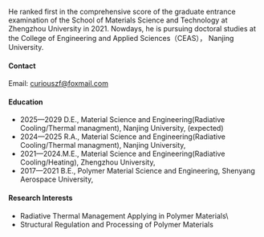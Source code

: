 


He ranked first in the comprehensive score of the graduate entrance examination of the School of Materials Science and Technology at Zhengzhou University in 2021. Nowdays, he is pursuing doctoral studies at the College of Engineering and Applied Sciences（CEAS）， Nanjing University. 

#### Contact

Email: curiouszf@foxmail.com


#### Education
- 2025—2029 D.E., Material Science and Engineering(Radiative Cooling/Thermal managment), Nanjing University, (expected)
- 2024—2025 R.A., Material Science and Engineering(Radiative Cooling/Thermal managment), Nanjing University, 
- 2021—2024.M.E., Material Science and Engineering(Radiative Cooling/Heating), Zhengzhou University, 
- 2017—2021 B.E., Polymer Material Science and Engineering, Shenyang Aerospace University,


#### Research Interests
- Radiative Thermal Management Applying in Polymer Materials\
- Structural Regulation and Processing of Polymer Materials

